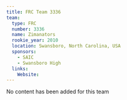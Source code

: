 ```yaml
---
title: FRC Team 3336
team:
  type: FRC
  number: 3336
  name: Zimanators
  rookie_year: 2010
  location: Swansboro, North Carolina, USA
  sponsors:
    - SAIC
    - Swansboro High
  links:
    Website: 
---
```

No content has been added for this team